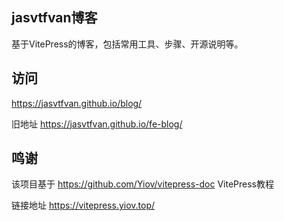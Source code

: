 ## jasvtfvan博客
基于VitePress的博客，包括常用工具、步骤、开源说明等。

## 访问

https://jasvtfvan.github.io/blog/

旧地址 https://jasvtfvan.github.io/fe-blog/

## 鸣谢

该项目基于 https://github.com/Yiov/vitepress-doc VitePress教程

链接地址 https://vitepress.yiov.top/
